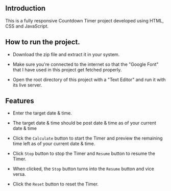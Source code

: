 ## Introduction
This is a fully responsive Countdown Timer project developed using HTML, CSS and JavaScript.

## How to run the project.
- Download the zip file and extract it in your system.
- Make sure you're connected to the internet so that the "Google Font" that I have used in this project get fetched properly.

- Open the root directory of this project with a "Text Editor" and run it with its live server.



## Features

-  Enter the target date & time.

- The target date & time should be post date & time as of your current date & time

- Click the `Calculate` button to start the Timer and preview the remaining time left as of your current date & time.

- Click `Stop` button to stop the Timer and `Resume` button to resume the Timer.

- When clicked, the `Stop` button turns into the `Resume` button and vice versa.

- Click the `Reset` button to reset the Timer.